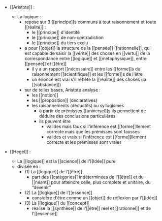 - [[Aristote]] :
	- La logique :
		- repose sur 3 [[principe]]s communs à tout raisonnement et toute [[réalité]] :
		  - le [[principe]] d'identité
		  - le [[principe]] de non-contradiction
		  - le [[principe]] du tiers exclu
		- a pour [[objet]] la structure de la [[pensée]] [[rationnelle]], qui est capable de saisir la [[vérité]] des choses en [[vertu]] de la correspondance entre [[logique]] et [[métaphysique]], entre [[pensée]] et [[être]]
		  - il y a un rapport [[nécessaire]] entre les [[forme]]s du raisonnement [[scientifique]] et les [[forme]]s de l'être
		  - un énoncé est vrai s'il reflète la [[réalité]] des choses (la [[substance]])
		- sur de telles bases, Aristote analyse :
		  - les [[notion]]
		  - les [[proposition]] (déclaratives)
		  - les raisonnements (déductifs) ou syllogismes
		    - à partir de prémisses [[universel]]s ils permettent de déduire des conclusions particulières
		    - ils peuvent être
		      - valides mais faux si l'inférence est [[forme]]llement correcte mais que les prémisses sont fausses
		      - valides et vrais si l'inférence est [[forme]]llement correcte et les prémisses sont vraies

- [[Hegel]] : 
	- La [[logique]] est la [[science]] de l'[[Idée]] pure
    - divisée en :
      - (1) La [[logique]] de l'[[être]]
        - part des [[catégories]] indéterminées de l'[[être]] et du [[néant]] pour atteindre celle, plus complète et unitaire, du “devenir”
      - (2) La [[logique]] de l'[[essence]]
        - considère d'être comme un [[objet]] de réflexion par l'[[Idée]]
      - (3) La [[logique]] du [[concept]]
        - réalise la [[synthèse]] de l'[[être]] réel et [[rationnel]] et de l'[[essence]]